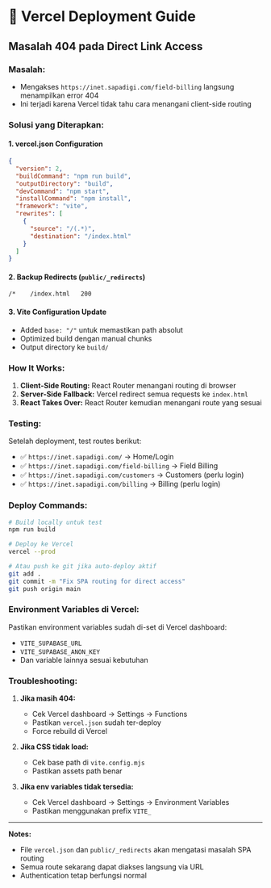# 🚀 Vercel Deployment Guide

## Masalah 404 pada Direct Link Access

### **Masalah:**
- Mengakses `https://inet.sapadigi.com/field-billing` langsung menampilkan error 404
- Ini terjadi karena Vercel tidak tahu cara menangani client-side routing

### **Solusi yang Diterapkan:**

#### 1. **vercel.json Configuration**
```json
{
  "version": 2,
  "buildCommand": "npm run build",
  "outputDirectory": "build",
  "devCommand": "npm start",
  "installCommand": "npm install",
  "framework": "vite",
  "rewrites": [
    {
      "source": "/(.*)",
      "destination": "/index.html"
    }
  ]
}
```

#### 2. **Backup Redirects** (`public/_redirects`)
```
/*    /index.html   200
```

#### 3. **Vite Configuration Update**
- Added `base: "/"` untuk memastikan path absolut
- Optimized build dengan manual chunks
- Output directory ke `build/`

### **How It Works:**

1. **Client-Side Routing:** React Router menangani routing di browser
2. **Server-Side Fallback:** Vercel redirect semua requests ke `index.html`
3. **React Takes Over:** React Router kemudian menangani route yang sesuai

### **Testing:**

Setelah deployment, test routes berikut:
- ✅ `https://inet.sapadigi.com/` → Home/Login
- ✅ `https://inet.sapadigi.com/field-billing` → Field Billing
- ✅ `https://inet.sapadigi.com/customers` → Customers (perlu login)
- ✅ `https://inet.sapadigi.com/billing` → Billing (perlu login)

### **Deploy Commands:**

```bash
# Build locally untuk test
npm run build

# Deploy ke Vercel
vercel --prod

# Atau push ke git jika auto-deploy aktif
git add .
git commit -m "Fix SPA routing for direct access"
git push origin main
```

### **Environment Variables di Vercel:**

Pastikan environment variables sudah di-set di Vercel dashboard:
- `VITE_SUPABASE_URL`
- `VITE_SUPABASE_ANON_KEY`
- Dan variable lainnya sesuai kebutuhan

### **Troubleshooting:**

1. **Jika masih 404:**
   - Cek Vercel dashboard → Settings → Functions
   - Pastikan `vercel.json` sudah ter-deploy
   - Force rebuild di Vercel

2. **Jika CSS tidak load:**
   - Cek base path di `vite.config.mjs`
   - Pastikan assets path benar

3. **Jika env variables tidak tersedia:**
   - Cek Vercel dashboard → Settings → Environment Variables
   - Pastikan menggunakan prefix `VITE_`

---

**Notes:** 
- File `vercel.json` dan `public/_redirects` akan mengatasi masalah SPA routing
- Semua route sekarang dapat diakses langsung via URL
- Authentication tetap berfungsi normal
